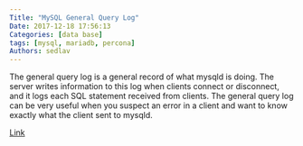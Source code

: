```yaml
---
Title: "MySQL General Query Log"
Date: 2017-12-18 17:56:13
Categories: [data base]
tags: [mysql, mariadb, percona]
Authors: sedlav
---
```


The general query log is a general record of what mysqld is doing. The server writes information to this log when clients connect or disconnect, and it logs each SQL statement received from clients. The general query log can be very useful when you suspect an error in a client and want to know exactly what the client sent to mysqld.

[Link](https://dev.mysql.com/doc/refman/5.7/en/query-log.html)

